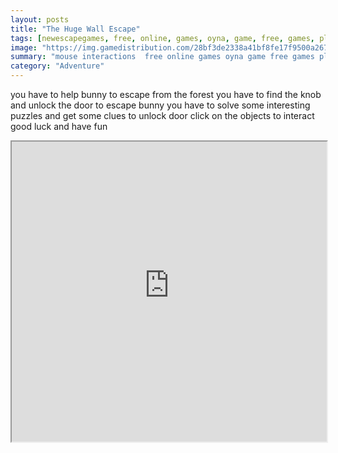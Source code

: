 ```yaml
---
layout: posts
title: "The Huge Wall Escape"
tags: [newescapegames, free, online, games, oyna, game, free, games, play, play, games]
image: "https://img.gamedistribution.com/28bf3de2338a41bf8fe17f9500a26777-512x384.jpeg"
summary: "mouse interactions  free online games oyna game free games play play games"
category: "Adventure"
---
```


you have to help bunny to escape from the forest you have to find the knob and unlock the door to escape bunny you have to solve some interesting puzzles and get some clues to unlock door click on the objects to interact good luck and have fun

<iframe width="100%" height="480px;" src="https://flash.gamedistribution.com?game=28bf3de2338a41bf8fe17f9500a26777"></iframe>